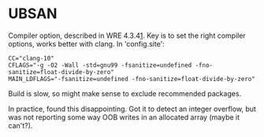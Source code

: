 # UBSAN

Compiler option, described in WRE 4.3.4[1]. Key is to set the right compiler
options, works better with clang.  In 'config.site':

    CC="clang-10"
    CFLAGS="-g -O2 -Wall -std=gnu99 -fsanitize=undefined -fno-sanitize=float-divide-by-zero"
    MAIN_LDFLAGS="-fsanitize=undefined -fno-sanitize=float-divide-by-zero"

Build is slow, so might make sense to exclude recommended packages.

In practice, found this disappointing.  Got it to detect an integer overflow,
but was not reporting some way OOB writes in an allocated array (maybe it
can't?).

[1]: https://cran.r-project.org/doc/manuals/R-exts.html#Using-Undefined-Behaviour-Sanitizer
